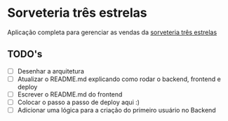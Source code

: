 # Sorveteria três estrelas

Aplicação completa para gerenciar as vendas da [sorveteria três estrelas](https://www.instagram.com/sorveteria3estrelas_/)

## TODO's

- [ ] Desenhar a arquitetura
- [ ] Atualizar o README.md explicando como rodar o backend, frontend e deploy
- [ ] Escrever o README.md do frontend
- [ ] Colocar o passo a passo de deploy aqui :)
- [ ] Adicionar uma lógica para a criação do primeiro usuário no Backend

